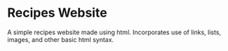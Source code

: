 # Recipes Website
<p>A simple recipes website made using html. Incorporates use of links, lists, images, and other basic html syntax.</p>